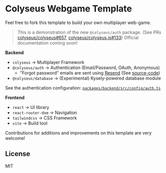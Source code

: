 # Colyseus Webgame Template

Feel free to fork this template to build your own multiplayer web-game.

> This is a demonstration of the new `@colyseus/auth` package. (See PRs [colyseus/colyseus#657](https://github.com/colyseus/colyseus/pull/657), [colyseus/colyseus.js#133](https://github.com/colyseus/colyseus.js/pull/133))
> Official documentation coming soon!

**Backend**

- `colyseus` → Multiplayer Framework
- `@colyseus/auth` → Authentication (Email/Password, OAuth, Anonymous)
	- "Forgot password" emails are sent using [Resend](https://resend.com/) (See [source-code](https://github.com/endel/colyseus-auth/blob/cfd70dc498fa2c4c83873dac25a16b22e26004a0/packages/backend/src/config/auth.ts#L40-L47))
- `@colyseus/database` → (Experimental) Kysely-powered database module

See the authentication configuration: [`packages/backend/src/config/auth.ts`](/blob/main/packages/backend/src/config/auth.ts)

**Frontend**

- `react` → UI library
- `react-router-dom` → Navigation
- `tailwindcss` → CSS Framework
- `vite` → Build tool

Contributions for additions and improvements on this template are very welcome!

## License

MIT

